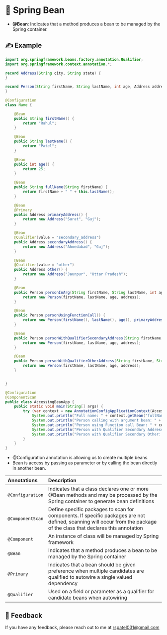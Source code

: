 # 👋 Spring Bean

- **@Bean**: Indicates that a method produces a bean to be managed by the Spring container.

## ✍️ Example

```java
import org.springframework.beans.factory.annotation.Qualifier;
import org.springframework.context.annotation.*;

record Address(String city, String state) {
}

record Person(String firstName, String lastName, int age, Address address) {
}

@Configuration
class Name {

    @Bean
    public String firstName() {
        return "Rahul";
    }

    @Bean
    public String lastName() {
        return "Patel";
    }

    @Bean
    public int age() {
        return 25;
    }

    @Bean
    public String fullName(String firstName) {
        return firstName + " " + this.lastName();
    }

    @Bean
    @Primary
    public Address primaryAddress() {
        return new Address("Surat", "Guj");
    }

    @Bean
    @Qualifier(value = "secondary_address")
    public Address secondaryAddress() {
        return new Address("Ahmedabad", "Guj");
    }

    @Bean
    @Qualifier(value = "other")
    public Address other() {
        return new Address("Jaunpur", "Uttar Pradesh");
    }

    @Bean
    public Person personInArg(String firstName, String lastName, int age, Address address) {
        return new Person(firstName, lastName, age, address);
    }

    @Bean
    public Person personUsingFunctionCall() {
        return new Person(firstName(), lastName(), age(), primaryAddress());
    }

    @Bean
    public Person personWithQualifierSecondaryAddress(String firstName, String lastName, int age, @Qualifier("secondary_address") Address address) {
        return new Person(firstName, lastName, age, address);
    }

    @Bean
    public Person personWithQualifierOtherAddress(String firstName, String lastName, int age, @Qualifier("other") Address address) {
        return new Person(firstName, lastName, age, address);
    }


}

@Configuration
@ComponentScan
public class AccessingBeanApp {
    public static void main(String[] args) {
        try (var context = new AnnotationConfigApplicationContext(AccessingBeanApp.class)) {
            System.out.println("Full name: " + context.getBean("fullName"));
            System.out.println("Person calling with argument bean: " + context.getBean("personInArg"));
            System.out.println("Person using Function call Bean: " + context.getBean("personUsingFunctionCall"));
            System.out.println("Person with Qualifier Secondary Address: " + context.getBean("personWithQualifierSecondaryAddress"));
            System.out.println("Person with Qualifier Secondary Other: " + context.getBean("personWithQualifierOtherAddress"));
        }
    }
}

```

- @Configuration annotation is allowing us to create multiple beans.
- Bean is access by passing as parameter or by calling the bean directly in another bean.

| Annotations      | Description                                                                                                                                                            | 
|:-----------------|:-----------------------------------------------------------------------------------------------------------------------------------------------------------------------|
| `@Configuration` | Indicates that a class declares one or more @Bean methods and may be processed by the Spring container to generate bean definitions                                    |
| `@ComponentScan` | Define specific packages to scan for components. If specific packages are not defined, scanning will occur from the package of the class that declares this annotation |
| `@Component`     | An instance of class will be managed by Spring framework                                                                                                               |
| `@Bean `         | Indicates that a method produces a bean to be managed by the Spring container                                                                                          |
| `@Primary`       | Indicates that a bean should be given preference when multiple candidates are qualified to autowire a single valued dependency                                         |
| `@Qualifier`     | Used on a field or parameter as a qualifier for candidate beans when autowiring                                                                                        |


## 💬 Feedback

If you have any feedback, please reach out to me at rspatel031@gmail.com